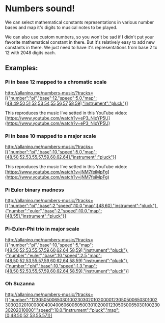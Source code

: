 # Numbers sound!

We can select mathematical constants representations in various number bases and
map it's digits to musical notes to be played.

We can also use custom numbers, so you won't be sad if I didn't put your favorite
mathematical constant in there. But it's relatively easy to add new constants in there.
We just need to have it's representations from base 2 to 12 with 2048 digits each.

## Examples:

### Pi in base 12 mapped to a chromatic scale

http://allanino.me/numbers-music/?tracks=[{"number":"pi","base":12,"speed":5.0,"map":[48,49,50,51,52,53,54,55,56,57,58,59],"instrument":"pluck"}]

This reproduces the music I've setted in this YouTube video: [https://www.youtube.com/watch?v=eP3_NioYP5U](https://www.youtube.com/watch?v=eP3_NioYP5U)


### Pi in base 10 mapped to a major scale

http://allanino.me/numbers-music/?tracks=[{"number":"pi","base":10,"speed":5.0,"map":[48,50,52,53,55,57,59,60,62,64],"instrument":"pluck"}]

This reproduces the music I've setted in this YouTube video: [https://www.youtube.com/watch?v=jNM7feiMpFg](https://www.youtube.com/watch?v=jNM7feiMpFg)

### Pi Euler binary madness

http://allanino.me/numbers-music/?tracks=[{"number":"pi","base":2,"speed":10.0,"map":[48,60],"instrument":"pluck"},{"number":"euler","base":2,"speed":10.0,"map":[48,55],"instrument":"pluck"}]

### Pi-Euler-Phi trio in major scale

http://allanino.me/numbers-music/?tracks=[{"number":"pi","base":10,"speed":5,"map":[48,50,52,53,55,57,59,60,62,64,58,59],"instrument":"pluck"},{"number":"euler","base":10,"speed":2.5,"map":[48,50,52,53,55,57,59,60,62,64,58,59],"instrument":"pluck"},{"number":"phi","base":10,"speed":1.3,"map":[48,50,52,53,55,57,59,60,62,64,58,59],"instrument":"pluck"}]

### Oh Suzanna

http://allanino.me/numbers-music/?tracks=[{"number":"12305050065030100230302010200001230505006503010023030202010000004004006060060500301020001230505006503010023030202010000","speed":10.0,"instrument":"pluck","map":[0,48,50,52,53,55,57]}]
